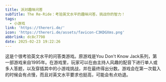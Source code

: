 ```yaml
---
title: 派对趣味问答
subTitle: The Re-Ride：考验英文水平的趣味问答，挑战你的智力！
tags:
  - 小游戏
link: 'https://thereri.de/'
icon: 'https://thereri.de/assets/favicon-C3KDGXms.png'
abbrlink: dc8c7798
date: 2025-02-23 19:22:26
---
```


这是个很考验英文水平的问答类游戏。原游戏是You Don't Know Jack系列，第一部游戏来自1995年。在游戏里，玩家可以在由主持人风趣的配音下进行单人或多人答题，以及穿插其中的小游戏挑战，并在最终得出分数。游戏会在第一次载入的时候会有点慢，而且对英文水平要求也挺高，可能会有点劝退。